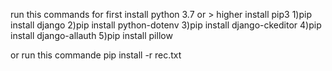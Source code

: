 run this commands
for first install python 3.7 or > higher
install pip3
1)pip install django
2)pip install python-dotenv
3)pip install django-ckeditor
4)pip install django-allauth
5)pip install pillow

or run this commande 
pip install -r rec.txt
